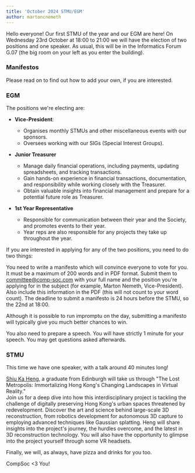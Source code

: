 ```yaml
---
title: 'October 2024 STMU/EGM'
author: martoncnemeth
---
```


Hello everyone! Our first STMU of the year and our EGM are here! On Wednesday 23rd October at 18:00 to 21:00 we will have the election of two positions and one speaker. As usual, this will be in the Informatics Forum G.07 (the big room on your left as you enter the building).

### Manifestos

Please read on to find out how to add your own, if you are interested.

### EGM

The positions we're electing are:

- **Vice-President**:

  - Organises monthly STMUs and other miscellaneous events with our sponsors.
  - Oversees working with our SIGs (Special Interest Groups).
  
- **Junior Treasurer**
  - Manage daily financial operations, including payments, updating spreadsheets, and tracking transactions.
  - Gain hands-on experience in financial transactions, documentation, and responsibility while working closely with the Treasurer.
  - Obtain valuable insights into financial management and prepare for a potential future role as Treasurer.

- **1st Year Representative**

  - Responsible for communication between their year and the Society, and promotes events to their year.
  - Year reps are also responsible for any projects they take up throughout the year.
  

If you are interested in applying for any of the two positions, you need to do two things:

You need to write a manifesto which will convince everyone to vote for you. It must be a maximum of 200 words and in PDF format. Submit them to committee@comp-soc.com with your full name and the position you're applying for in the subject (for example, Marton Nemeth, Vice-President). Also include this information in the PDF (this will not count to your word count). The deadline to submit a manifesto is 24 hours before the STMU, so the 22nd at 18:00.

Although it is possible to run impromptu on the day, submitting a manifesto will typically give you much better chances to win.

You also need to prepare a speech. You will have strictly 1 minute for your speech. You may get questions asked afterwards.

### STMU

This time we have one speaker, with a talk around 40 minutes long!

[Shiu Ka Heng](https://shiukaheng.com/), a graduate from Edinburgh will take us through "The Lost Metropolis: Immortalizing Hong Kong's Changing Landscapes in Virtual Reality."  
Join us for a deep dive into how this interdisciplinary project is tackling the challenge of digitally preserving Hong Kong's urban spaces threatened by redevelopment. Discover the art and science behind large-scale 3D reconstruction, from robotics development for autonomous 3D capture to employing advanced techniques like Gaussian splatting. Heng will share insights into the project's journey, the hurdles overcome, and the latest in 3D reconstruction technology.
You will also have the opportunity to glimpse into the project yourself through some VR headsets.

Finally, we will, as always, have pizza and drinks for you too.

CompSoc <3 You!
